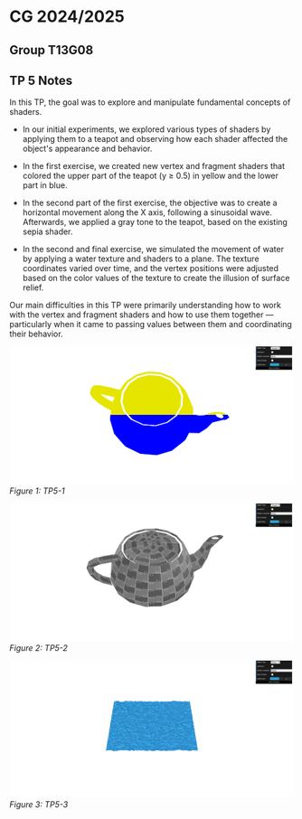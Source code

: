 # CG 2024/2025

## Group T13G08

## TP 5 Notes

In this TP, the goal was to explore and manipulate fundamental concepts of shaders.

- In our initial experiments, we explored various types of shaders by applying them to a teapot and observing how each shader affected the object's appearance and behavior.

- In the first exercise, we created new vertex and fragment shaders that colored the upper part of the teapot (y ≥ 0.5) in yellow and the lower part in blue.

- In the second part of the first exercise, the objective was to create a horizontal movement along the X axis, following a sinusoidal wave. Afterwards, we applied a gray tone to the teapot, based on the existing sepia shader.

- In the second and final exercise, we simulated the movement of water by applying a water texture and shaders to a plane. The texture coordinates varied over time, and the vertex positions were adjusted based on the color values of the texture to create the illusion of surface relief.

Our main difficulties in this TP were primarily understanding how to work with the vertex and fragment shaders and how to use them together — particularly when it came to passing values between them and coordinating their behavior.

![Screenshot 1](screenshots/CG-t13g08-tp5-1.png)
*Figure 1: TP5-1*

![Screenshot 2](screenshots/CG-t13g08-tp5-2.png)
*Figure 2: TP5-2*

![Screenshot 3](screenshots/CG-t13g08-tp5-3.png)
*Figure 3: TP5-3*
